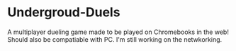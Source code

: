 # Undergroud-Duels
A multiplayer dueling game made to be played on Chromebooks in the web!
Should also be compatiable with PC. I'm still working on the netwkorking.
